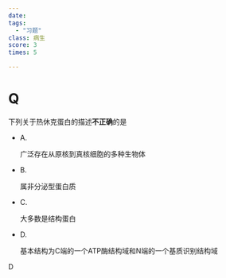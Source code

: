 ```yaml
---
date: 
tags:
  - "习题"
class: 病生
score: 3
times: 5

---
```



# Q
下列关于热休克蛋白的描述**不正确**的是
- A.
    
    广泛存在从原核到真核细胞的多种生物体
    
- B.
    
    属非分泌型蛋白质
    
- C.
    
    大多数是结构蛋白
    
- D.
    
    基本结构为C端的一个ATP酶结构域和N端的一个基质识别结构域



D



